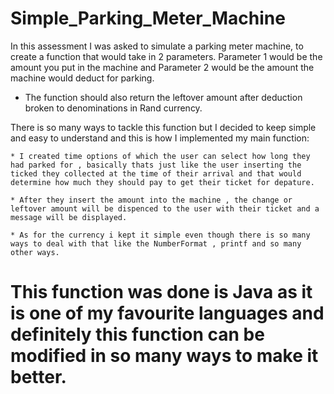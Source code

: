 # Simple_Parking_Meter_Machine

In this assessment I was asked to simulate a parking meter machine,  to create a function that would take in 2 parameters. Parameter 1 would be the amount you put in the machine and Parameter 2 would be the amount the machine would deduct for parking.

* The function should also return the leftover amount after deduction broken to denominations in Rand currency.


There is so many ways to tackle this function but I decided to keep simple and easy to understand and this is how I implemented my main function:

    * I created time options of which the user can select how long they had parked for , basically thats just like the user inserting the ticked they collected at the time of their arrival and that would determine how much they should pay to get their ticket for depature.

    * After they insert the amount into the machine , the change or leftover amount will be dispenced to the user with their ticket and a message will be displayed.

    * As for the currency i kept it simple even though there is so many ways to deal with that like the NumberFormat , printf and so many other ways. 

# This function was done is Java as it is one of my favourite languages and definitely this function can be modified in so many ways to make it better.
